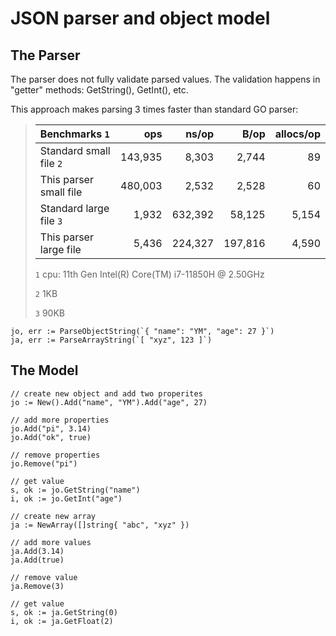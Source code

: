 # JSON parser and object model

## The Parser

The parser does not fully validate parsed values. The validation happens in "getter" methods: GetString(), GetInt(), etc.

This approach makes parsing 3 times faster than standard GO parser:

> | Benchmarks `1`           | ops     | ns/op   | B/op    | allocs/op |
> | :---                     |    ---: |    ---: |     --: |      ---: |
> | Standard small file `2`  | 143,935 | 8,303   | 2,744   | 89        |
> | This parser small file   | 480,003 | 2,532   | 2,528   | 60        |
> | Standard large file `3`  | 1,932   | 632,392 | 58,125  | 5,154     |
> | This parser large file   | 5,436   | 224,327 | 197,816 | 4,590     |
>
> `1` cpu: 11th Gen Intel(R) Core(TM) i7-11850H @ 2.50GHz 
>
> `2`  1KB
>
> `3` 90KB



```
jo, err := ParseObjectString(`{ "name": "YM", "age": 27 }`)
ja, err := ParseArrayString(`[ "xyz", 123 ]`)
```

## The Model

```
// create new object and add two properites
jo := New().Add("name", "YM").Add("age", 27)

// add more properties
jo.Add("pi", 3.14)
jo.Add("ok", true)

// remove properties
jo.Remove("pi")

// get value
s, ok := jo.GetString("name")
i, ok := jo.GetInt("age")

// create new array
ja := NewArray([]string{ "abc", "xyz" })

// add more values
ja.Add(3.14)
ja.Add(true)

// remove value
ja.Remove(3)

// get value
s, ok := ja.GetString(0)
i, ok := ja.GetFloat(2)

```